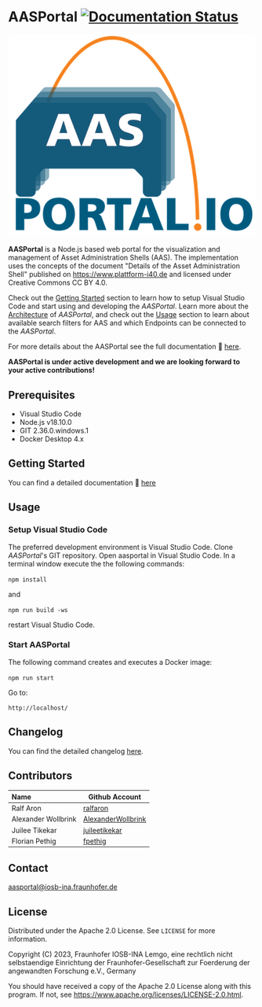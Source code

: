 # AASPortal [![Documentation Status](https://readthedocs.org/projects/aasportal/badge/?version=latest "Documentation Status")](https://aasportal.readthedocs.io/en/latest/?badge=latest)

![AASPortal Logo <](./docs/source/images/AASPortal_mid.png "AASPortal Logo")

**AASPortal** is a Node.js based web portal for the visualization and management of Asset Administration Shells (AAS). The implementation uses the concepts of the document "Details of the Asset Administration Shell" published on https://www.plattform-i40.de and licensed under Creative Commons CC BY 4.0. 

Check out the [Getting Started](./docs/source/gettingstarted.md) section to learn how to setup Visual Studio Code and start using and developing the *AASPortal*. Learn more about the [Architecture](./docs/source/architecture.md) of *AASPortal*, and check out the [Usage](./docs/source/usage.md) section to learn about available search filters for AAS and which Endpoints can be connected to the *AASPortal*.

For more details about the AASPortal see the full documentation :blue_book: [here](https://aasportal.readthedocs.io/en/latest/?badge=latest).

**AASPortal is under active development and we are looking forward to your active contributions!**

## Prerequisites
- Visual Studio Code
- Node.js v18.10.0
- GIT 2.36.0.windows.1
- Docker Desktop 4.x

## Getting Started
You can find a detailed documentation :blue_book: [here](https://aasportal.readthedocs.io/)

## Usage

### Setup Visual Studio Code
The preferred development environment is Visual Studio Code. Clone *AASPortal*'s GIT repository. Open aasportal in Visual Studio Code. In a terminal window execute the the following commands:

`npm install`

and

`npm run build -ws`

restart Visual Studio Code.

### Start AASPortal
The following command creates and executes a Docker image:

`npm run start`

Go to:

    http://localhost/

## Changelog

You can find the detailed changelog [here](docs/source/changelog/changelog.md).

## Contributors

| Name                | Github Account                                              |
| :------------------ | ----------------------------------------------------------- |
| Ralf Aron           | [ralfaron](https://github.com/ralfaron)                     |
| Alexander Wollbrink | [AlexanderWollbrink](https://github.com/AlexanderWollbrink) |
| Juilee Tikekar      | [juileetikekar](https://github.com/juileetikekar)           |
| Florian Pethig      | [fpethig](https://github.com/fpethig)                       |

## Contact

aasportal@iosb-ina.fraunhofer.de

## License

Distributed under the Apache 2.0 License. See `LICENSE` for more information.

Copyright (C) 2023, Fraunhofer IOSB-INA Lemgo, eine rechtlich nicht selbstaendige Einrichtung der Fraunhofer-Gesellschaft zur Foerderung der angewandten Forschung e.V., Germany

You should have received a copy of the Apache 2.0 License along with this program. If not, see https://www.apache.org/licenses/LICENSE-2.0.html.
